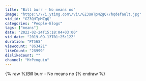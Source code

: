 ```yaml
---
title: "Bill burr - No means no"
image: "https:\/\/i.ytimg.com\/vi\/GZ3QHTpMZgQ\/hqdefault.jpg"
vid_id: "GZ3QHTpMZgQ"
categories: "People-Blogs"
tags: ["means"]
date: "2022-02-24T15:18:04+03:00"
vid_date: "2019-09-13T01:25:12Z"
duration: "PT56S"
viewcount: "863421"
likeCount: "28999"
dislikeCount: ""
channel: "MrPenguin"
---
```

{% raw %}Bill burr - No means no {% endraw %}
